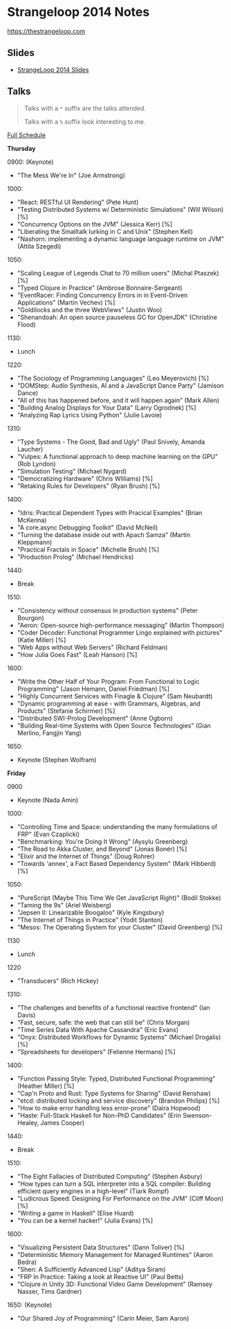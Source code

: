 # Strangeloop 2014 Notes

https://thestrangeloop.com

## Slides

- [StrangeLoop 2014 Slides](https://github.com/strangeloop/StrangeLoop2014)

## Talks

> Talks with a `*` suffix are the talks attended.
>
> Talks with a `%` suffix look interesting to me.

[Full Schedule](https://thestrangeloop.com/schedule)

__Thursday__

0900: (Keynote)
 - "The Mess We're In" (Joe Armstrong)

1000:
 - "React: RESTful UI Rendering" (Pete Hunt)
 - "Testing Distributed Systems w/ Deterministic Simulations" (Will Wilson) [%]
 - "Concurrency Options on the JVM" (Jessica Kerr) [%]
 - "Liberating the Smalltalk lurking in C and Unix" (Stephen Kell)
 - "Nashorn: implementing a dynamic language language runtime on JVM" (Attila Szegedi)

1050:
 - "Scaling League of Legends Chat to 70 million users" (Michal Ptaszek) [%]
 - "Typed Clojure in Practice" (Ambrose Bonnaire-Sergeant)
 - "EventRacer: Finding Concurrency Errors in in Event-Driven Applications" (Martin Vechev) [%]
 - "Goldilocks and the three WebViews" (Justin Woo)
 - "Shenandoah: An open source pauseless GC for OpenJDK" (Christine Flood)

1130:
 - Lunch

1220:
 - "The Sociology of Programming Languages" (Leo Meyerovich) [%]
 - "DOMStep: Audio Synthesis, AI and a JavaScript Dance Party" (Jamison Dance)
 - "All of this has happened before, and it will happen again" (Mark Allen)
 - "Building Analog Displays for Your Data" (Larry Ogrodnek) [%]
 - "Analyzing Rap Lyrics Using Python" (Julie Lavoie)

1310:
 - "Type Systems - The Good, Bad and Ugly" (Paul Snively, Amanda Laucher)
 - "Vulpes: A functional approach to deep machine learning on the GPU" (Rob Lyndon)
 - "Simulation Testing" (Michael Nygard)
 - "Democratizing Hardware" (Chris Williams) [%]
 - "Retaking Rules for Developers" (Ryan Brush) [%]

1400:
 - "Idris: Practical Dependent Types with Pracical Examples" (Brian McKenna)
 - "A core.async Debugging Toolkit" (David McNeil)
 - "Turning the database inside out with Apach Samza" (Martin Kleppmann)
 - "Practical Fractals in Space" (Michelle Brush) [%]
 - "Production Prolog" (Michael Hendricks)

1440:
 - Break

1510:
 - "Consistency without consensus in production systems" (Peter Bourgon)
 - "Aeron: Open-source high-performance messaging" (Martin Thompson)
 - "Coder Decoder: Functional Programmer Lingo explained with pictures" (Katie Miller) [%]
 - "Web Apps without Web Servers" (Richard Feldman)
 - "How Julia Goes Fast" (Leah Hanson) [%]

1600:
 - "Write the Other Half of Your Program: From Functional to Logic Programming" (Jason Hemann, Daniel Friedman) [%]
 - "Highly Concurrent Services with Finagle & Clojure" (Sam Neubardt)
 - "Dynamic programming at ease - with Grammars, Algebras, and Products" (Stefanie Schirmer) [%]
 - "Distributed SWI-Prolog Development" (Anne Ogborn)
 - "Building Real-time Systems with Open Source Technologies" (Gian Merlino, Fangjin Yang)

1650:
 - Keynote (Stephen Wolfram)

__Friday__

0900
 - Keynote (Nada Amin)

1000:
 - "Controlling Time and Space: understanding the many formulations of FRP" (Evan Czaplicki)
 - "Benchmarking: You're Doing It Wrong" (Aysylu Greenberg)
 - "The Road to Akka Cluster, and Beyond" (Jonas Bonér) [%]
 - "Elixir and the Internet of Things" (Doug Rohrer)
 - "Towards 'annex', a Fact Based Dependency System" (Mark Hibberd) [%]

1050:
 - "PureScript (Maybe This Time We Get JavaScript Right)" (Bodil Stokke)
 - "Taming the 9s" (Ariel Weisberg)
 - "Jepsen II: Linearizable Boogaloo" (Kyle Kingsbury)
 - "The Internet of Things in Practice" (Yodit Stanton)
 - "Mesos: The Operating System for your Cluster" (David Greenberg) [%]

1130
 - Lunch

1220
 - "Transducers" (Rich Hickey)

1310:
 - "The challenges and benefits of a functional reactive frontend" (Ian Davis)
 - "Fast, secure, safe: the web that can still be" (Chris Morgan)
 - "Time Series Data With Apache Cassandra" (Eric Evans)
 - "Onyx: Distributed Workflows for Dynamic Systems" (Michael Drogalis) [%]
 - "Spreadsheets for developers" (Felienne Hermans) [%]

1400:
 - "Function Passing Style: Typed, Distributed Functional Programming" (Heather Miller) [%]
 - "Cap'n Proto and Rust: Type Systems for Sharing" (David Renshaw)
 - "etcd: distributed locking and service discovery" (Brandon Philips) [%]
 - "How to make error handling less error-prone" (Daira Hopwood)
 - "Haste: Full-Stack Haskell for Non-PhD Candidates" (Erin Swenson-Healey, James Cooper)

1440:
 - Break

1510:
 - "The Eight Fallacies of Distributed Computing" (Stephen Asbury)
 - "How types can turn a SQL interpreter into a SQL compiler: Building efficient query engines in a high-level" (Tiark Rompf)
 - "Ludicrous Speed: Designing For Performance on the JVM" (Cliff Moon) [%]
 - "Writing a game in Haskell" (Elise Huard)
 - "You can be a kernel hacker!" (Julia Evans) [%]

1600:
 - "Visualizing Persistent Data Structures" (Dann Toliver) [%]
 - "Deterministic Memory Management for Managed Runtimes" (Aaron Bedra)
 - "Shen: A Sufficiently Advanced Lisp" (Aditya Siram)
 - "FRP In Practice: Taking a look at Reactive UI" (Paul Betts)
 - "Clojure in Unity 3D: Functional Video Game Development" (Ramsey Nasser, Tims Gardner)

1650: (Keynote)
- "Our Shared Joy of Programming" (Carin Meier, Sam Aaron)
